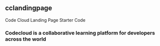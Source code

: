 ## cclandingpage
Code Cloud Landing Page Starter Code

### Codecloud is a collaborative learning platform for developers across the world
